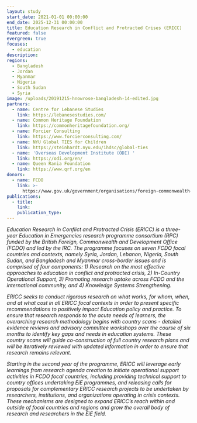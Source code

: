 ```yaml
---
layout: study
start_date: 2021-01-01 00:00:00
end_date: 2025-12-31 00:00:00
title: Education Research in Conflict and Protracted Crises (ERICC)
featured: false
evergreen: true
focuses:
  - education
description:
regions:
  - Bangladesh
  - Jordan
  - Myanmar
  - Nigeria
  - South Sudan
  - Syria
image: /uploads/20191215-hnowrose-bangladesh-14-edited.jpg
partners:
  - name: Centre for Lebanese Studies
    link: https://lebanesestudies.com/
  - name: Common Heritage Foundation
    link: https://commonheritagefoundation.org/
  - name: Forcier Consulting
    link: https://www.forcierconsulting.com/
  - name: NYU Global TIES for Children
    link: https://steinhardt.nyu.edu/ihdsc/global-ties
  - name: 'Overseas Development Institute (ODI) '
    link: https://odi.org/en/
  - name: Queen Rania Foundation
    link: https://www.qrf.org/en
donors:
  - name: FCDO
    link: >-
      https://www.gov.uk/government/organisations/foreign-commonwealth-development-office
publications:
  - title:
    link:
    publication_type:
---
```

*Education Research in Conflict and Protracted Crisis (ERICC) is a three-year Education in Emergencies research programme consortium (RPC) funded by the British Foreign, Commonwealth and Development Office (FCDO) and led by the IRC. The programme focuses on seven FCDO focal countries and contexts, namely Syria, Jordan, Lebanon, Nigeria, South Sudan, and Bangladesh and Myanmar cross-border issues and is comprised of four components: 1) Research on the most effective approaches to education in conflict and protracted crisis, 2) In-Country Operational Support, 3) Promoting research uptake across FCDO and the international community, and 4) Knowledge Systems Strengthening.&nbsp;*

*ERICC seeks to conduct rigorous research on what works, for whom, when, and at what cost in all ERICC focal contexts in order to present specific recommendations to positively impact Education policy and practice. To ensure that research responds to the acute needs of learners, the overarching research methodology begins with country scans - detailed evidence reviews and advisory committee workshops over the course of six months to identify key gaps and needs in education systems. These country scans will guide co-construction of full country research plans and will be iteratively reviewed with updated information in order to ensure that research remains relevant.*

*Starting in the second year of the programme, ERICC will leverage early learnings from research agenda creation to initiate operational support activities in FCDO focal countries, including providing technical support to country offices undertaking EiE programmes, and releasing calls for proposals for complementary ERICC research projects to be undertaken by researchers, institutions, and organizations operating in crisis contexts. These mechanisms are designed to expand ERICC’s reach within and outside of focal countries and regions and grow the overall body of research and researchers in the EiE field.*